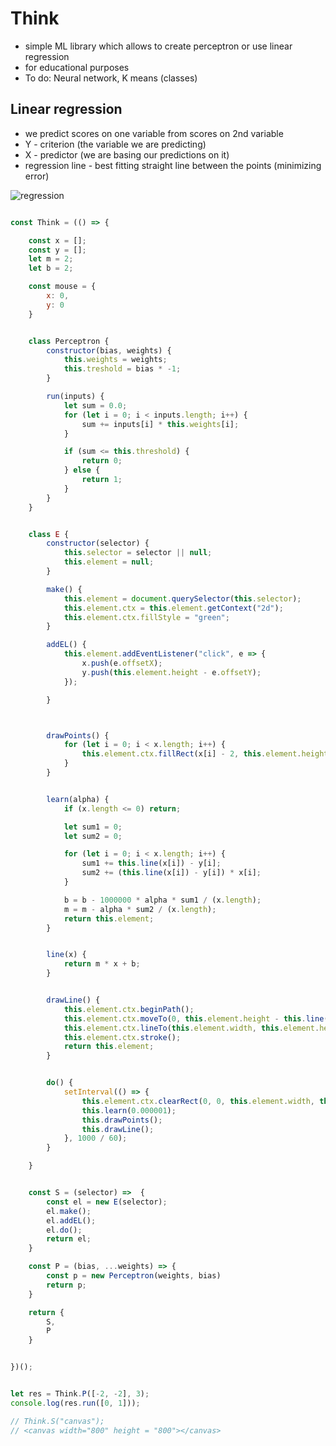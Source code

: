 # Think
* simple ML library which allows to create perceptron or use linear regression
* for educational purposes
* To do: Neural network, K means (classes)
## Linear regression
* we predict scores on one variable from scores on 2nd variable
* Y - criterion (the variable we are predicting)
* X - predictor (we are basing our predictions on it)
* regression line - best fitting straight line between the points (minimizing error)

![regression](http://onlinestatbook.com/2/regression/graphics/reg_error.gif)

```js

const Think = (() => {

	const x = [];
	const y = [];
	let m = 2;
	let b = 2;

	const mouse = {
		x: 0,
		y: 0
	}


	class Perceptron {
		constructor(bias, weights) {
			this.weights = weights;
			this.treshold = bias * -1;
		}

		run(inputs) {
			let sum = 0.0;
			for (let i = 0; i < inputs.length; i++) {
				sum += inputs[i] * this.weights[i];
			}

			if (sum <= this.threshold) {
				return 0;
			} else {
				return 1;
			}
		}
	}


	class E {
		constructor(selector) {
			this.selector = selector || null;
			this.element = null;
		}

		make() {
			this.element = document.querySelector(this.selector);
			this.element.ctx = this.element.getContext("2d");
			this.element.ctx.fillStyle = "green";
		}

		addEL() {
			this.element.addEventListener("click", e => {
				x.push(e.offsetX);
				y.push(this.element.height - e.offsetY);
			});

		}



		drawPoints() {
			for (let i = 0; i < x.length; i++) {
				this.element.ctx.fillRect(x[i] - 2, this.element.height - y[i] - 2, 4, 4); // x, y, w, h
			}
		}


		learn(alpha) {
			if (x.length <= 0) return;

			let sum1 = 0;
			let sum2 = 0;

			for (let i = 0; i < x.length; i++) {
				sum1 += this.line(x[i]) - y[i];
				sum2 += (this.line(x[i]) - y[i]) * x[i];
			}

			b = b - 1000000 * alpha * sum1 / (x.length);
			m = m - alpha * sum2 / (x.length);
			return this.element;
		}


		line(x) {
			return m * x + b;
		}


		drawLine() {
			this.element.ctx.beginPath();
			this.element.ctx.moveTo(0, this.element.height - this.line(0));
			this.element.ctx.lineTo(this.element.width, this.element.height - this.line(this.element.width));
			this.element.ctx.stroke();
			return this.element;
		}


		do() {
			setInterval(() => {
				this.element.ctx.clearRect(0, 0, this.element.width, this.element.height); // x, y, w, h
				this.learn(0.000001);
				this.drawPoints();
				this.drawLine();
			}, 1000 / 60);
		}

	}


	const S = (selector) =>  {
		const el = new E(selector);
		el.make();
		el.addEL();
		el.do();
		return el;
	}

	const P = (bias, ...weights) => {
		const p = new Perceptron(weights, bias)
		return p;
	}

	return {
		S,
		P
	}


})();


let res = Think.P([-2, -2], 3);
console.log(res.run([0, 1]));

// Think.S("canvas");
// <canvas width="800" height = "800"></canvas>
```
